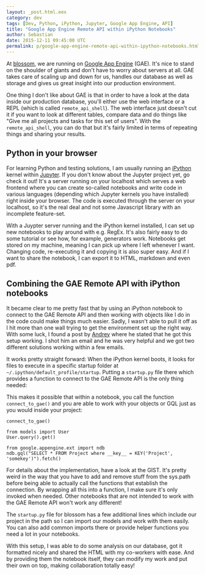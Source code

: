 ```yaml
---
layout: _post.html.eex
category: dev
tags: [Dev, Python, iPython, Jupyter, Google App Engine, API]
title: "Google App Engine Remote API within iPython Notebooks"
author: Sebastian
date: 2015-12-11 09:45:00 UTC
permalink: p/google-app-engine-remote-api-within-ipython-notebooks.html
---
```

At [blossom](https://www.blossom.co), we are running on [Google App Engine](https://cloud.google.com/appengine/) (GAE). It's nice to stand on the shoulder of giants and don't have to worry about servers at all. GAE takes care of scaling up and down for us, handles our database as well as storage and gives us great insight into our production environment.

One thing I don't like about GAE is that in order to have a look at the data inside our production database, you'll either use the web interface or a REPL (which is called `remote_api_shell`). The web interface just doesn't cut it if you want to look at different tables, compare data and do things like "Give me all projects and tasks for this set of users". With the `remote_api_shell`, you can do that but it's fairly limited in terms of repeating things and sharing your results.

## Python in your browser

For learning Python and testing solutions, I am usually running an [iPython](https://ipython.org/) kernel within [Jupyter](https://jupyter.org/). If you don't know about the Jupyter project yet, go check it out! It's a server running on your localhost which serves a web frontend where you can create so-called notebooks and write code in various languages (depending which Jupyter kernels you have installed) right inside your browser. The code is executed through the server on your localhost, so it's the real deal and not some Javascript library with an incomplete feature-set.

With a Juypter server running and the iPython kernel installed, I can set up new notebooks to play around with e.g. RegEx. It's also fairly easy to do some tutorial or see how, for example, generators work. Notebooks get stored on my machine, meaning I can pick up where I left whenever I want. Changing code, re-executing it and copying it is also super easy. And if I want to share the notebook, I can export it to HTML, markdown and even pdf.

## Combining the GAE Remote API with iPython notebooks

It became clear to me pretty fast that by using an iPython notebook to connect to the GAE Remote API and then working with objects like I do in the code could make things much easier. Sadly, I wasn't able to pull it off as I hit more than one wall trying to get the environment set up the right way. With some luck, I found a post by [Andrey](http://anfedorov.com/) where he stated that he got this setup working. I shot him an email and he was very helpful and we got two different solutions working within a few emails.

It works pretty straight forward: When the iPython kernel boots, it looks for files to execute in a specific startup folder at `~/.ipython/default_profile/startup`. Putting a `startup.py` file there which provides a function to connect to the GAE Remote API is the only thing needed:

<script src="https://gist.github.com/Sgoettschkes/5e9cae762530e53d0971.js"></script>

This makes it possible that within a notebook, you call the function `connect_to_gae()` and you are able to work with your objects or GQL just as you would inside your project:

```
connect_to_gae()

from models import User
User.query().get()

from google.appengine.ext import ndb
ndb.gql("SELECT * FROM Project where __key__ = KEY('Project', 'somekey')").fetch()
```

For details about the implementation, have a look at the GIST. It's pretty weird in the way that you have to add and remove stuff from the sys.path before being able to actually call the functions that establish the connection. By wrapping all this into a function, I make sure it's only invoked when needed. Other notebooks that are not intended to work with the GAE Remote API won't work any different!

The `startup.py` file for blossom has a few additional lines which include our project in the path so I can import our models and work with them easily. You can also add common imports there or provide helper functions you need a lot in your notebooks.

With this setup, I was able to do some analysis on our database, got it formatted nicely and shared the HTML with my co-workers with ease. And by providing them the notebook itself, they can modify my work and put their own on top, making collaboration totally easy!

